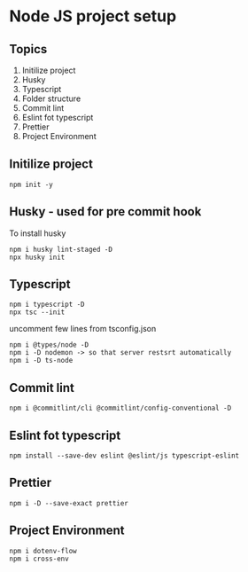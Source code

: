 # Node JS project setup

## Topics

1. Initilize project
2. Husky
3. Typescript
4. Folder structure
5. Commit lint
6. Eslint fot typescript
7. Prettier
8. Project Environment

## Initilize project

    npm init -y

## Husky - used for pre commit hook

To install husky

    npm i husky lint-staged -D
    npx husky init

## Typescript

    npm i typescript -D
    npx tsc --init

uncomment few lines from tsconfig.json

    npm i @types/node -D
    npm i -D nodemon -> so that server restsrt automatically
    npm i -D ts-node

## Commit lint

    npm i @commitlint/cli @commitlint/config-conventional -D

## Eslint fot typescript

    npm install --save-dev eslint @eslint/js typescript-eslint

## Prettier

    npm i -D --save-exact prettier

## Project Environment

    npm i dotenv-flow
    npm i cross-env

